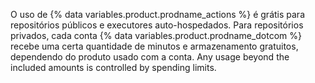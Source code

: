 O uso de {% data variables.product.prodname_actions %} é grátis para repositórios públicos e executores auto-hospedados. Para repositórios privados, cada conta {% data variables.product.prodname_dotcom %} recebe uma certa quantidade de minutos e armazenamento gratuitos, dependendo do produto usado com a conta. Any usage beyond the included amounts is controlled by spending limits.
